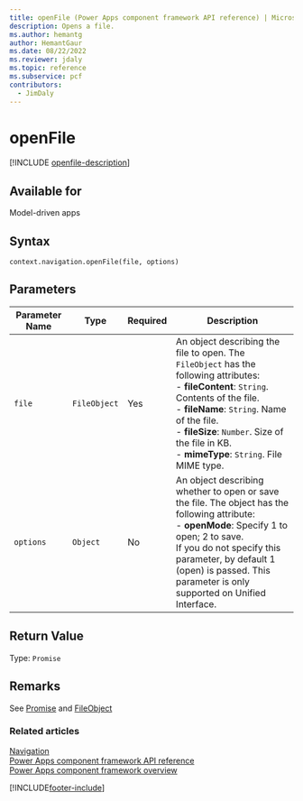 ```yaml
---
title: openFile (Power Apps component framework API reference) | Microsoft Docs
description: Opens a file.
ms.author: hemantg
author: HemantGaur
ms.date: 08/22/2022
ms.reviewer: jdaly
ms.topic: reference
ms.subservice: pcf
contributors:
  - JimDaly
---
```


# openFile

[!INCLUDE [openfile-description](includes/openfile-description.md)]

## Available for

Model-driven apps

## Syntax

`context.navigation.openFile(file, options)`

## Parameters

| Parameter Name|Type|Required|Description|
|----|----|----|----|
| `file`| `FileObject` | Yes| An object describing the file to open. The `FileObject` has the following attributes: <br/>- **fileContent**: `String`. Contents of the file. <br/>- **fileName**: `String`. Name of the file.<br/>- **fileSize**: `Number`. Size of the file in KB. <br/>- **mimeType**: `String`. File MIME type. |
| `options`| `Object`| No| An object describing whether to open or save the file. The object has the following attribute: <br/>- **openMode**: Specify 1 to open; 2 to save. <br />If you do not specify this parameter, by default 1 (open) is passed. This parameter is only supported on Unified Interface. |

## Return Value

Type: `Promise`

## Remarks

See [Promise](https://developer.mozilla.org/docs/Web/JavaScript/reference/Global_Objects/Promise) and [FileObject](../fileobject.md)

### Related articles

[Navigation](../navigation.md)<br/>
[Power Apps component framework API reference](../../reference/index.md)<br/>
[Power Apps component framework overview](../../overview.md)

[!INCLUDE[footer-include](../../../../includes/footer-banner.md)]
